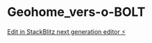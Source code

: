 # Geohome_vers-o-BOLT

[Edit in StackBlitz next generation editor ⚡️](https://stackblitz.com/~/github.com/Lftopgeo/Geohome_vers-o-BOLT)